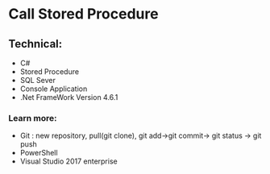 # Call Stored Procedure

## Technical:
+ C#
+ Stored Procedure
+ SQL Sever
+ Console Application
+ .Net FrameWork Version 4.6.1

### Learn more:
+ Git : new repository, pull(git clone), git add->git commit-> git status -> git push
+ PowerShell
+ Visual Studio 2017 enterprise

